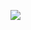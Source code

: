 ![](http://github-profile-summary-cards.vercel.app/api/cards/profile-details?username=jpfleury&theme=github&nocache=1)
